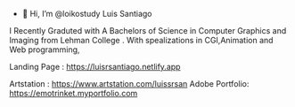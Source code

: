 - 👋 Hi, I’m @loikostudy Luis Santiago

 
I Recently Graduted with A Bachelors of Science in Computer Graphics and Imaging 
from Lehman College . With spealizations in CGI,Animation and Web programming,

Landing Page :
https://luisrsantiago.netlify.app

Artstation :
https://www.artstation.com/luissrsan
Adobe Portfolio:
https://emotrinket.myportfolio.com
